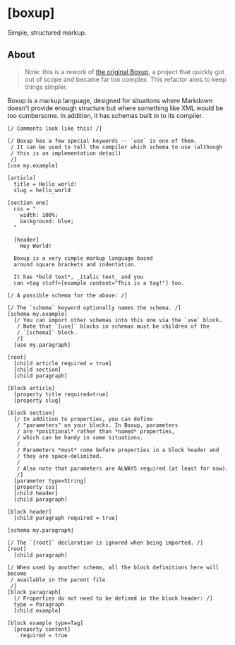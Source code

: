 [boxup]
=======

Simple, structured markup.

About
-----

> Note: this is a rework of [the original Boxup](https://github.com/wartman/boxup), a project that quickly got out of scope and became far too complex. This refactor aims to keep things simpler.

Boxup is a markup language, designed for situations where Markdown doesn't provide enough structure but where something like XML would be too cumbersome. In addition, it has schemas built in to its compiler.

```boxup
[/ Comments look like this! /]

[/ Boxup has a few special keywords -- `use` is one of them. 
 / It can be used to tell the compiler which schema to use (although
 / this is an implementation detail)
 /]
[use my.example]

[article]
  title = Hello world!
  slug = hello_world

[section one]
  css = "
    width: 100%;
    background: blue;
  "

  [header]
    Hey World!

  Boxup is a very simple markup language based 
  around square brackets and indentation.

  It has *bold text*, _italic text_ and you 
  can <tag stuff>[example content="This is a tag!"] too.
```

```boxup
[/ A possible schema for the above: /]

[/ The `schema` keyword optionally names the schema. /]
[schema my.example]
  [/ You can import other schemas into this one via the `use` block. 
   / Note that `[use]` blocks in schemas must be children of the 
   / `[schema]` block.
   /]
  [use my.paragraph]

[root]
  [child article required = true]
  [child section]
  [child paragraph]

[block article]
  [property title required=true]
  [property slug]

[block section]
  [/ In addition to properties, you can define
   / "parameters" on your blocks. In Boxup, parameters
   / are *positional* rather than *named* properties,
   / which can be handy in some situations.
   /
   / Parameters *must* come before properties in a block header and 
   / they are space-delimited. 
   /
   / Also note that parameters are ALWAYS required (at least for now).
   /]
  [parameter type=String]
  [property css]
  [child header]
  [child paragraph]

[block header]
  [child paragraph required = true]
```

```boxup
[schema my.paragraph]

[/ The `[root]` declaration is ignored when being imported. /]
[root]
  [child paragraph]

[/ When used by another schema, all the block definitions here will become
 / available in the parent file. 
 /]
[block paragraph]
  [/ Properties do not need to be defined in the block header: /]
  type = Paragraph
  [child example]

[block example type=Tag]
  [property content]
    required = true
```
